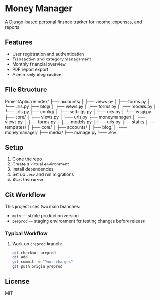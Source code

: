 # Money Manager

A Django-based personal finance tracker for income, expenses, and reports.

## Features

- User registration and authentication
- Transaction and category management
- Monthly financial overview
- PDF report export
- Admin-only blog section

## File Structure

ProiectAplicatieIndex/
├── accounts/
│ ├── views.py
│ ├── forms.py
│ └── urls.py
├── blog/
│ ├── views.py
│ ├── forms.py
│ ├── models.py
│ └── urls.py
├── config/
│ ├── settings.py
│ ├── urls.py
│ └── wsgi.py
├── core/
│ ├── views.py
│ └── urls.py
├── moneymanager/
│ ├── views.py
│ ├── forms.py
│ ├── models.py
│ └── urls.py
├── static/
├── templates/
│ ├── core/
│ ├── accounts/
│ ├── blog/
│ └── moneymanager/
├── media/
├── manage.py
└── .env

## Setup

1. Clone the repo
2. Create a virtual environment
3. Install dependencies
4. Set up `.env` and run migrations
5. Start the server
## Git Workflow

This project uses two main branches:

- `main` — stable production version
- `preprod` — staging environment for testing changes before release

### Typical Workflow

1. Work on `preprod` branch:
   ```bash
   git checkout preprod
   git add .
   git commit -m "Your changes"
   git push origin preprod

## License

MIT
